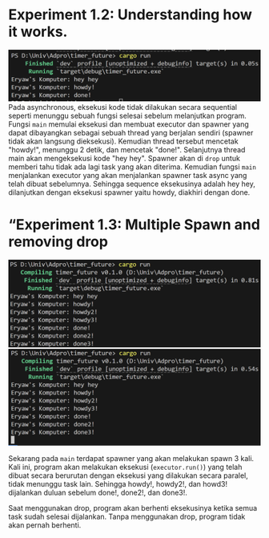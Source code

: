 # Experiment 1.2: Understanding how it works.
![](docs/understanding.png)
Pada asynchronous, eksekusi kode tidak dilakukan secara sequential seperti menunggu sebuah fungsi selesai sebelum melanjutkan program. Fungsi `main` memulai eksekusi dan membuat executor dan spawner yang dapat dibayangkan sebagai sebuah thread yang berjalan sendiri (spawner tidak akan langsung dieksekusi). Kemudian thread tersebut mencetak "howdy!", menunggu 2 detik, dan mencetak "done!". Selanjutnya thread main akan mengeksekusi kode "hey hey". Spawner akan di `drop` untuk memberi tahu tidak ada lagi task yang akan diterima. Kemudian fungsi `main` menjalankan executor yang akan menjalankan spawner task async yang telah dibuat sebelumnya. Sehingga sequence eksekusinya adalah hey hey, dilanjutkan dengan eksekusi spawner yaitu howdy, diakhiri dengan done.

# “Experiment 1.3: Multiple Spawn and removing drop
![](docs/with_drop.png)
![](docs/without_drop.png)


Sekarang pada `main` terdapat spawner yang akan melakukan spawn 3 kali. Kali ini, program akan melakukan eksekusi (`executor.run()`) yang telah dibuat secara berurutan dengan eksekusi yang dilakukan secara paralel, tidak menunggu task lain. Sehingga howdy!, howdy2!, dan howd3! dijalankan duluan sebelum done!, done2!, dan done3!. 

Saat menggunakan drop, program akan berhenti eksekusinya ketika semua task sudah selesai dijalankan. Tanpa menggunakan drop, program tidak akan pernah berhenti.